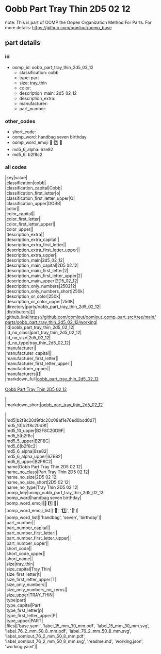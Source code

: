 # Oobb Part Tray Thin 2D5 02 12  

note: This is part of OOMP the Oopen Organization Method For Parts. For more details: https://github.com/oomlout/oomp_base

##  part details





### id
* oomp_id: oobb_part_tray_thin_2d5_02_12
  * classification: oobb
  * type: part
  * size: tray_thin
  * color: 
  * description_main: 2d5_02_12
  * description_extra: 
  * manufacturer: 
  * part_number: 

### other_codes
* short_code: 
* oomp_word: handbag seven birthday
* oomp_word_emoji :handbag: :seven: :birthday:
* md5_6_alpha: 6ze82
* md5_6: b2f8c2

### all codes 
|key|value|  
|classification|oobb|  
|classification_capital|Oobb|  
|classification_first_letter|o|  
|classification_first_letter_upper|O|  
|classification_upper|OOBB|  
|color||  
|color_capital||  
|color_first_letter||  
|color_first_letter_upper||  
|color_upper||  
|description_extra||  
|description_extra_capital||  
|description_extra_first_letter||  
|description_extra_first_letter_upper||  
|description_extra_upper||  
|description_main|2d5_02_12|  
|description_main_capital|2D5 02.12|  
|description_main_first_letter|2|  
|description_main_first_letter_upper|2|  
|description_main_upper|2D5_02_12|  
|description_only_numbers|250212|  
|description_only_numbers_short|250k|  
|description_or_color|250k|  
|description_or_color_upper|250K|  
|directory|parts/oobb_part_tray_thin_2d5_02_12|  
|distributors|[]|  
|github_link|https://github.com/oomlout/oomlout_oomp_part_src/tree/main/parts/oobb_part_tray_thin_2d5_02_12/working|  
|id|oobb_part_tray_thin_2d5_02_12|  
|id_no_class|part_tray_thin_2d5_02_12|  
|id_no_size|2d5_02_12|  
|id_no_type|tray_thin_2d5_02_12|  
|manufacturer||  
|manufacturer_capital||  
|manufacturer_first_letter||  
|manufacturer_first_letter_upper||  
|manufacturer_upper||  
|manufacturers|[]|  
|markdown_full|[oobb_part_tray_thin_2d5_02_12](https://github.com/oomlout/oomlout_oomp_part_src/tree/main/parts/oobb_part_tray_thin_2d5_02_12/working)<br>[](https://github.com/oomlout/oomlout_oomp_part_src/tree/main/parts/oobb_part_tray_thin_2d5_02_12/working)<br>[Oobb Part Tray Thin 2D5 02 12](https://github.com/oomlout/oomlout_oomp_part_src/tree/main/parts/oobb_part_tray_thin_2d5_02_12/working)<br><br>|  
|markdown_short|[oobb_part_tray_thin_2d5_02_12](https://github.com/oomlout/oomlout_oomp_part_src/tree/main/parts/oobb_part_tray_thin_2d5_02_12/working)<br><br>|  
|md5|b2f8c20d9fdc20c08af1e76ed0bcd0d7|  
|md5_10|b2f8c20d9f|  
|md5_10_upper|B2F8C20D9F|  
|md5_5|b2f8c|  
|md5_5_upper|B2F8C|  
|md5_6|b2f8c2|  
|md5_6_alpha|6ze82|  
|md5_6_alpha_upper|6ZE82|  
|md5_6_upper|B2F8C2|  
|name|Oobb Part Tray Thin 2D5 02 12|  
|name_no_class|Part Tray Thin 2D5 02 12|  
|name_no_size|2D5 02 12|  
|name_no_size_short|2D5 02 12|  
|name_no_type|Tray Thin 2D5 02 12|  
|oomp_key|oomp_oobb_part_tray_thin_2d5_02_12|  
|oomp_word|handbag seven birthday|  
|oomp_word_emoji|:handbag: :seven: :birthday:|  
|oomp_word_emoji_list|[':handbag:', ':seven:', ':birthday:']|  
|oomp_word_list|['handbag', 'seven', 'birthday']|  
|part_number||  
|part_number_capital||  
|part_number_first_letter||  
|part_number_first_letter_upper||  
|part_number_upper||  
|short_code||  
|short_code_upper||  
|short_name||  
|size|tray_thin|  
|size_capital|Tray Thin|  
|size_first_letter|t|  
|size_first_letter_upper|T|  
|size_only_numbers||  
|size_only_numbers_no_zeros||  
|size_upper|TRAY_THIN|  
|type|part|  
|type_capital|Part|  
|type_first_letter|p|  
|type_first_letter_upper|P|  
|type_upper|PART|  
|files|['base.yaml', 'label_15_mm_30_mm.pdf', 'label_15_mm_30_mm.svg', 'label_76_2_mm_50_8_mm.pdf', 'label_76_2_mm_50_8_mm.svg', 'label_oomlout_76_2_mm_50_8_mm.pdf', 'label_oomlout_76_2_mm_50_8_mm.svg', 'readme.md', 'working.json', 'working.yaml']|  
